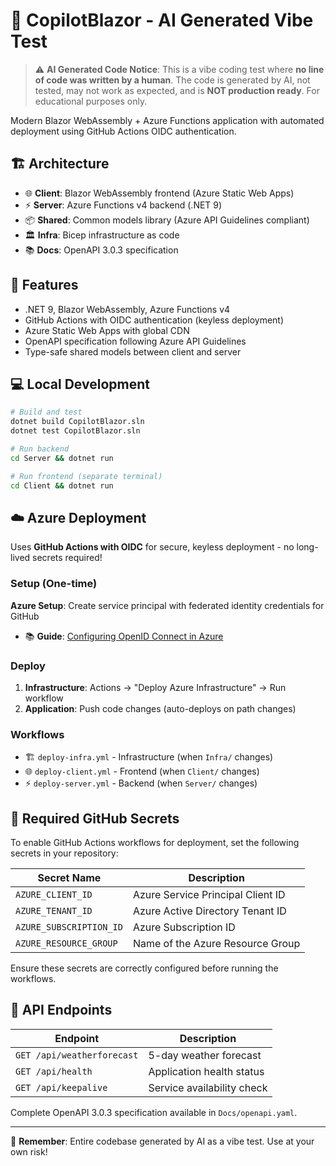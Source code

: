 # 🤖 CopilotBlazor - AI Generated Vibe Test

> ⚠️ **AI Generated Code Notice**: This is a vibe coding test where **no line of code was written by a human**. The code is generated by AI, not tested, may not work as expected, and is **NOT production ready**. For educational purposes only.

Modern Blazor WebAssembly + Azure Functions application with automated deployment using GitHub Actions OIDC authentication.

## 🏗️ Architecture

- 🌐 **Client**: Blazor WebAssembly frontend (Azure Static Web Apps)
- ⚡ **Server**: Azure Functions v4 backend (.NET 9) 
- 📦 **Shared**: Common models library (Azure API Guidelines compliant)
- 🏛️ **Infra**: Bicep infrastructure as code
- 📚 **Docs**: OpenAPI 3.0.3 specification

## 🚀 Features

- .NET 9, Blazor WebAssembly, Azure Functions v4
- GitHub Actions with OIDC authentication (keyless deployment)
- Azure Static Web Apps with global CDN
- OpenAPI specification following Azure API Guidelines
- Type-safe shared models between client and server

## 💻 Local Development

```bash
# Build and test
dotnet build CopilotBlazor.sln
dotnet test CopilotBlazor.sln

# Run backend
cd Server && dotnet run

# Run frontend (separate terminal)
cd Client && dotnet run
```

## ☁️ Azure Deployment

Uses **GitHub Actions with OIDC** for secure, keyless deployment - no long-lived secrets required!

### Setup (One-time)

**Azure Setup**: Create service principal with federated identity credentials for GitHub
- 📚 **Guide**: [Configuring OpenID Connect in Azure](https://docs.microsoft.com/en-us/azure/developer/github/connect-from-azure)

### Deploy

1. **Infrastructure**: Actions → "Deploy Azure Infrastructure" → Run workflow
2. **Application**: Push code changes (auto-deploys on path changes)

### Workflows

- 🏗️ `deploy-infra.yml` - Infrastructure (when `Infra/` changes)
- 🌐 `deploy-client.yml` - Frontend (when `Client/` changes)  
- ⚡ `deploy-server.yml` - Backend (when `Server/` changes)

## 🔑 Required GitHub Secrets

To enable GitHub Actions workflows for deployment, set the following secrets in your repository:

| Secret Name                     | Description                                                                 |
|---------------------------------|-----------------------------------------------------------------------------|
| `AZURE_CLIENT_ID`               | Azure Service Principal Client ID                                          |
| `AZURE_TENANT_ID`               | Azure Active Directory Tenant ID                                           |
| `AZURE_SUBSCRIPTION_ID`         | Azure Subscription ID                                                      |
| `AZURE_RESOURCE_GROUP`          | Name of the Azure Resource Group                                           |

Ensure these secrets are correctly configured before running the workflows.

## 📖 API Endpoints

| Endpoint | Description |
|----------|-------------|
| `GET /api/weatherforecast` | 5-day weather forecast |
| `GET /api/health` | Application health status |
| `GET /api/keepalive` | Service availability check |

Complete OpenAPI 3.0.3 specification available in `Docs/openapi.yaml`.

---

🤖 **Remember**: Entire codebase generated by AI as a vibe test. Use at your own risk!
